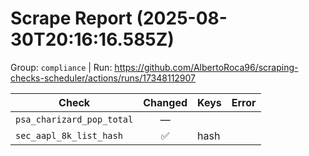 # Scrape Report (2025-08-30T20:16:16.585Z)

Group: `compliance`  |  Run: https://github.com/AlbertoRoca96/scraping-checks-scheduler/actions/runs/17348112907

| Check | Changed | Keys | Error |
|---|:---:|:--|:--|
| `psa_charizard_pop_total` | — |  |  |
| `sec_aapl_8k_list_hash` | ✅ | hash |  |
